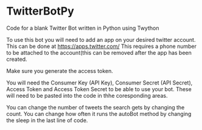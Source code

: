 # TwitterBotPy
Code for a blank Twitter Bot written in Python using Twython


To use this bot you will need to add an app on your desired twitter account. This can be done at https://apps.twitter.com/
This requires a phone number to be attached to the account(this can be removed after the app has been created.

Make sure you generate the access token.

You will need the Consumer Key (API Key), Consumer Secret (API Secret), Access Token and Access Token Secret to be able to use your bot. These will need to be pasted into the code in thhe coresponding areas.

You can change the number of tweets the search gets by changing the count.
You can change how often it runs the autoBot method by changing the sleep in the last line of code.
